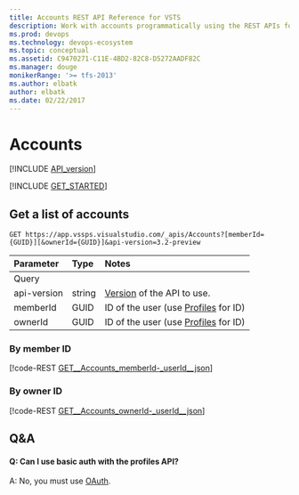```yaml
---
title: Accounts REST API Reference for VSTS
description: Work with accounts programmatically using the REST APIs for VSTS.
ms.prod: devops
ms.technology: devops-ecosystem
ms.topic: conceptual
ms.assetid: C9470271-C11E-4BD2-82C8-D5272AADF82C
ms.manager: douge
monikerRange: '>= tfs-2013'
ms.author: elbatk
author: elbatk
ms.date: 02/22/2017
---
```


# Accounts
[!INCLUDE [API_version](../_data/version3-preview2.md)]

[!INCLUDE [GET_STARTED](../_data/get-started.md)]

## Get a list of accounts

```no-highlight
GET https://app.vssps.visualstudio.com/_apis/Accounts?[memberId={GUID}][&ownerId={GUID}]&api-version=3.2-preview
```

| Parameter | Type   | Notes 
|:----------|:-------|:--------------------------
| Query
| api-version | string | [Version](../../concepts/rest-api-versioning.md) of the API to use.
| memberId    | GUID | ID of the user (use [Profiles](/vsts/integrate/api/shared/profiles) for ID)
| ownerId     | GUID | ID of the user (use [Profiles](/vsts/integrate/api/shared/profiles) for ID)

### By member ID

[!code-REST [GET__Accounts_memberId-_userId__json](./_data/accounts/GET__Accounts_memberId-_userId_.json)]

### By owner ID

[!code-REST [GET__Accounts_ownerId-_userId__json](./_data/accounts/GET__Accounts_ownerId-_userId_.json)]

## Q&A

<!-- BEGINSECTION class="md-qanda" -->

#### Q: Can I use basic auth with the profiles API?

A: No, you must use [OAuth](../../get-started/authentication/oauth.md).

<!-- ENDSECTION --> 

